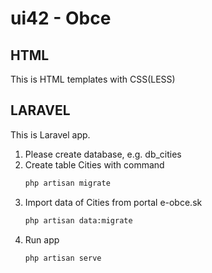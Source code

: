 # ui42 - Obce

## HTML
This is HTML templates with CSS(LESS)

## LARAVEL
This is Laravel app.

1. Please create database, e.g. db_cities
2. Create table Cities with command
    ```sh
    php artisan migrate
    ```
3. Import data of Cities from portal e-obce.sk
    ```sh
    php artisan data:migrate
    ```
4. Run app
    ```sh
    php artisan serve
    ```